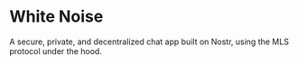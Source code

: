 # White Noise

A secure, private, and decentralized chat app built on Nostr, using the MLS protocol under the hood.
